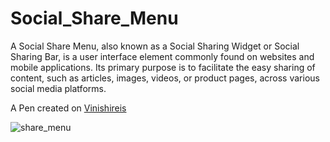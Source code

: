 # Social_Share_Menu
A Social Share Menu, also known as a Social Sharing Widget or Social Sharing Bar, is a user interface element commonly found on websites and mobile applications. Its primary purpose is to facilitate the easy sharing of content, such as articles, images, videos, or product pages, across various social media platforms.

<div>
A Pen created on <a href="https://github.com/Vinishireis">Vinishireis</a>
  </div>
  
![share_menu](https://github.com/Vinishireis/Social_Share_Menu/assets/95651095/6f46d8a3-fcda-4af3-9ea8-036829b82e68)


